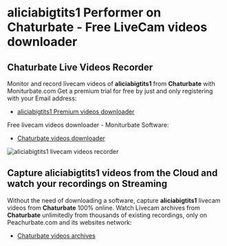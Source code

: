# aliciabigtits1 Performer on Chaturbate - Free LiveCam videos downloader

## Chaturbate Live Videos Recorder

Monitor and record livecam videos of **aliciabigtits1** from **Chaturbate** with Moniturbate.com
Get a premium trial for free by just and only registering with your Email address:
* [aliciabigtits1 Premium videos downloader](https://moniturbate.com/request-demo-licence-key.html)

Free livecam videos downloader - Moniturbate Software:
* [Chaturbate videos downloader](https://moniturbate.com/moniturbate-download-software.html)

![aliciabigtits1 livecam videos recorder](https://peachurnet.com/templates/moniturbate-software.png)


## Capture aliciabigtits1 videos from the Cloud and watch your recordings on Streaming

Without the need of downloading a software, capture **aliciabigtits1** livecam videos from **Chaturbate** 100% online.
Watch Livecam archives from **Chaturbate** unlimitedly from thousands of existing recordings, only on Peachurbate.com and its websites network:
* [Chaturbate videos archives](https://peachurnet.com/)